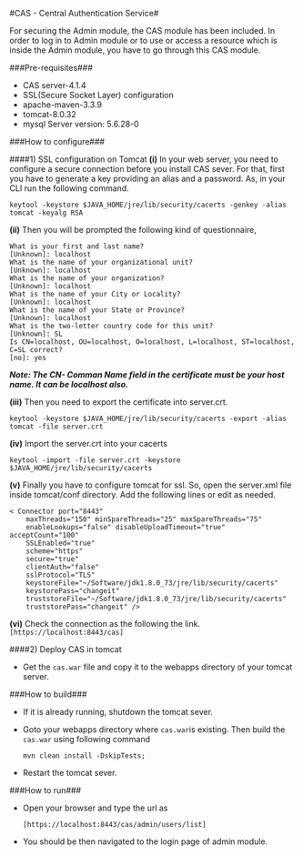 #CAS - Central Authentication Service#

For securing the Admin module, the CAS module has been included. In order to log in to Admin module or to use or access a resource which is inside the Admin module, you have to go through this CAS module.

###Pre-requisites###

* CAS server-4.1.4
* SSL(Secure Socket Layer) configuration
* apache-maven-3.3.9
* tomcat-8.0.32
* mysql Server version: 5.6.28-0

###How to configure###

####1) SSL configuration on Tomcat
**(i)** In   your web server, you need to configure a secure connection before you install CAS sever. For that, first you have  to generate a key  providing an alias and a password. As, in your CLI run the following command.
<pre><code>keytool -keystore $JAVA_HOME/jre/lib/security/cacerts -genkey -alias tomcat -keyalg RSA</code></pre>

**(ii)** Then you will be prompted the following kind of questionnaire,
<pre><code>What is your first and last name?
[Unknown]: localhost
What is the name of your organizational unit?
[Unknown]: localhost
What is the name of your organization?
[Unknown]: localhost
What is the name of your City or Locality?
[Unknown]: localhost
What is the name of your State or Province?
[Unknown]: localhost
What is the two-letter country code for this unit?
[Unknown]: SL
Is CN=localhost, OU=localhost, O=localhost, L=localhost, ST=localhost, C=SL correct?
[no]: yes
</code></pre>
***Note: The CN- Comman Name field in the certificate must be your host name. It can be localhost also.***


**(iii)**  Then you need to export the certificate into server.crt.
 <pre><code>keytool -keystore $JAVA_HOME/jre/lib/security/cacerts -export -alias tomcat -file server.crt</code></pre>

**(iv)** Import the server.crt into your cacerts
<pre><code>keytool -import -file server.crt -keystore $JAVA_HOME/jre/lib/security/cacerts</code></pre>

**(v)** Finally you have to configure tomcat for ssl. So, open the server.xml file inside tomcat/conf directory. Add the following lines or edit as needed.
<pre><code>< Connector port="8443"
    maxThreads="150" minSpareThreads="25" maxSpareThreads="75"
    enableLookups="false" disableUploadTimeout="true" acceptCount="100"
    SSLEnabled="true"
    scheme="https"
    secure="true"
    clientAuth="false"
    sslProtocol="TLS"
    keystoreFile="~/Software/jdk1.8.0_73/jre/lib/security/cacerts"
    keystorePass="changeit"
    truststoreFile="~/Software/jdk1.8.0_73/jre/lib/security/cacerts"
    truststorePass="changeit" /></code></pre>

**(vi)** Check the connection as the following the link.
<code>[https://localhost:8443/cas]</code>
<br/>


####2) Deploy CAS in tomcat

* Get the <code>cas.war</code> file and copy it to the webapps directory of your tomcat server.

###How to build###
* If it is already running, shutdown the tomcat sever.

* Goto your webapps directory where <code>cas.war</code>is existing. Then build the  <code>cas.war</code> using following command<pre><code>mvn clean install -DskipTests;</code></pre>
* Restart the tomcat sever.

###How to run###

* Open your browser and type the url as <pre><code>[https://localhost:8443/cas/admin/users/list]</code></pre>
* You should be then navigated to the login page of admin module.

